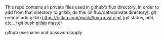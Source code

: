 

This repo contains all private files used in github's flux directory. In order to add from that directory to gitlab, do this (in flux/data/private directory): git remote add gitlab https://gitlab.com/ewiik/flux-private.git [git status, add, etc...] git push gitlab master

github username and password apply

